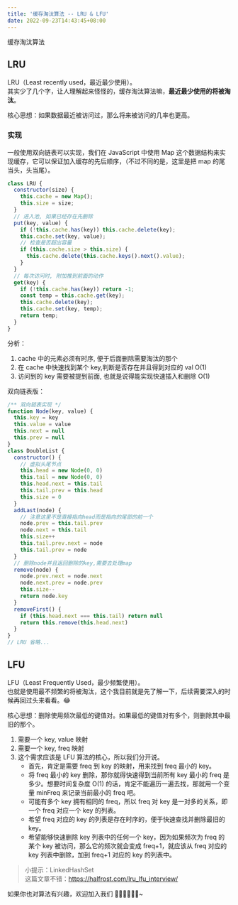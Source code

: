 ```yaml
---
title: '缓存淘汰算法 -- LRU & LFU'
date: 2022-09-23T14:43:45+08:00
---
```


缓存淘汰算法

## LRU

LRU（Least recently used，最近最少使用）。  
其实少了几个字，让人理解起来怪怪的，缓存淘汰算法嘛，**最近最少使用的将被淘汰**。

核心思想：如果数据最近被访问过，那么将来被访问的几率也更高。

### 实现

一般使用双向链表可以实现，我们在 JavaScript 中使用 Map 这个数据结构来实现缓存，它可以保证加入缓存的先后顺序，（不过不同的是，这里是把 map 的尾当头，头当尾）。

```js
class LRU {
  constructor(size) {
    this.cache = new Map();
    this.size = size;
  }
  // 进入池, 如果已经存在先删除
  put(key, value) {
    if (!this.cache.has(key)) this.cache.delete(key);
    this.cache.set(key, value);
    // 检查是否超出容量
    if (this.cache.size > this.size) {
      this.cache.delete(this.cache.keys().next().value);
    }
  }
  // 每次访问时, 附加推到前面的动作
  get(key) {
    if (!this.cache.has(key)) return -1;
    const temp = this.cache.get(key);
    this.cache.delete(key);
    this.cache.set(key, temp);
    return temp;
  }
}
```

分析：

1. cache 中的元素必须有时序, 便于后面删除需要淘汰的那个
2. 在 cache 中快速找到某个 key,判断是否存在并且得到对应的 val O(1)
3. 访问到的 key 需要被提到前面, 也就是说得能实现快速插入和删除 O(1)

双向链表版：

```js
/** 双向链表实现 */
function Node(key, value) {
  this.key = key
  this.value = value
  this.next = null
  this.prev = null
}
class DoubleList {
  constructor() {
    // 虚拟头尾节点
    this.head = new Node(0, 0)
    this.tail = new Node(0, 0)
    this.head.next = this.tail
    this.tail.prev = this.head
    this.size = 0
  }
  addLast(node) {
    // 注意这里不是直接指向head而是指向的尾部的前一个
    node.prev = this.tail.prev
    node.next = this.tail
    this.size++
    this.tail.prev.next = node
    this.tail.prev = node
  }
  // 删除node并且返回删除的key,需要去处理map
  remove(node) {
    node.prev.next = node.next
    node.next.prev = node.prev
    this.size--
    return node.key
  }
  removeFirst() {
    if (this.head.next === this.tail) return null
    return this.remove(this.head.next)
  }
}
// LRU 省略...
```

## LFU

LFU（Least Frequently Used，最少频繁使用）。  
也就是使用最不频繁的将被淘汰，这个我目前就是先了解一下，后续需要深入的时候再回过头来看看。😂

核心思想：删除使用频次最低的键值对。如果最低的键值对有多个，则删除其中最旧的那个。

1. 需要一个 key, value 映射
2. 需要一个 key, freq 映射
3. 这个需求应该是 LFU 算法的核心，所以我们分开说。
    - 首先，肯定是需要 freq 到 key 的映射，用来找到 freq 最小的 key。
    - 将 freq 最小的 key 删除，那你就得快速得到当前所有 key 最小的 freq 是多少。想要时间复杂度 O(1) 的话，肯定不能遍历一遍去找，那就用一个变量 minFreq 来记录当前最小的 freq 吧。
    - 可能有多个 key 拥有相同的 freq，所以 freq 对 key 是一对多的关系，即一个 freq 对应一个 key 的列表。
    - 希望 freq 对应的 key 的列表是存在时序的，便于快速查找并删除最旧的 key。
    - 希望能够快速删除 key 列表中的任何一个 key，因为如果频次为 freq 的某个 key 被访问，那么它的频次就会变成 freq+1，就应该从 freq 对应的 key 列表中删除，加到 freq+1 对应的 key 的列表中。

> 小提示：LinkedHashSet  
> 这篇文章不错：https://halfrost.com/lru_lfu_interview/

如果你也对算法有兴趣，欢迎加入我们 👏🏻👏🏻👏🏻~

